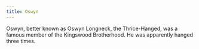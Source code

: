 ```yaml
---
title: Oswyn
---
```


Oswyn, better known as Oswyn Longneck, the Thrice-Hanged, was a famous member of the Kingswood Brotherhood. He was apparently hanged three times.


